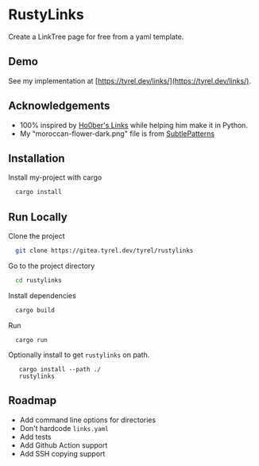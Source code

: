 # RustyLinks

Create a LinkTree page for free from a yaml template.

## Demo

See my implementation at [https://tyrel.dev/links/](https://tyrel.dev/links/).


## Acknowledgements

 - 100% inspired by [Ho0ber's Links](https://github.com/ho0ber/links) while helping him make it in Python.
 - My "moroccan-flower-dark.png" file is from [SubtlePatterns](https://www.toptal.com/designers/subtlepatterns/moroccan-flower-dark-pattern/)


## Installation

Install my-project with cargo

```bash
  cargo install
```
    
## Run Locally

Clone the project

```bash
  git clone https://gitea.tyrel.dev/tyrel/rustylinks
```

Go to the project directory

```bash
  cd rustylinks
```

Install dependencies

```bash
  cargo build
```

Run
```
  cargo run
```

Optionally install to get `rustylinks` on path.
```
   cargo install --path ./
   rustylinks
```


## Roadmap

- Add command line options for directories
- Don't hardcode `links.yaml`
- Add tests
- Add Github Action support
- Add SSH copying support

